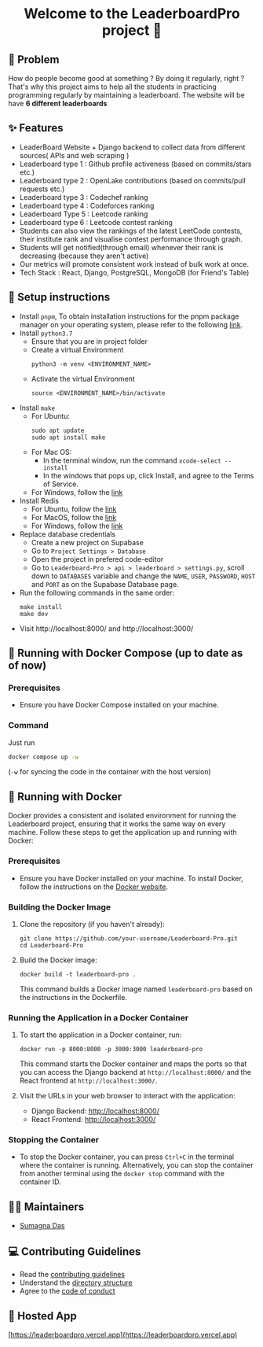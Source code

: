 <h1 align="center">Welcome to the LeaderboardPro project 👋</h1>

## 🤔 Problem

How do people become good at something ? By doing it regularly, right ? That's why this project aims to help all the students in practicing programming regularly by maintaining a leaderboard. The website will be have **6 different leaderboards**

## ✨ Features

- LeaderBoard Website + Django backend to collect data from different sources( APIs and web scraping )
- Leaderboard type 1 : Github profile activeness (based on commits/stars etc.)
- Leaderboard type 2 : OpenLake contributions (based on commits/pull requests etc.)
- Leaderboard type 3 : Codechef ranking
- Leaderboard type 4 : Codeforces ranking
- Leaderboard Type 5 : Leetcode ranking
- Leaderboard type 6 : Leetcode contest ranking
- Students can also view the rankings of the latest LeetCode contests, their institute rank and visualise contest performance through graph.
- Students will get notified(through email) whenever their rank is decreasing (because they aren't active)
- Our metrics will promote consistent work instead of bulk work at once.
- Tech Stack : React, Django, PostgreSQL, MongoDB (for Friend's Table)

## 📝 Setup instructions

- Install `pnpm`, To obtain installation instructions for the pnpm package manager on your operating system, please refer to the following [link](https://pnpm.io/installation).
- Install `python3.7`
  - Ensure that you are in project folder
  - Create a virtual Environment
    ```
    python3 -m venv <ENVIRONMENT_NAME>
    ```
  - Activate the virtual Environment
    ```
    source <ENVIRONMENT_NAME>/bin/activate
    ```
- Install `make`
  - For Ubuntu:
    ```
    sudo apt update
    sudo apt install make
    ```
  - For Mac OS:
    - In the terminal window, run the command `xcode-select --install`
    - In the windows that pops up, click Install, and agree to the Terms of Service.
  - For Windows, follow the [link](https://linuxhint.com/install-use-make-windows/)
- Install Redis
  - For Ubuntu, follow the [link](https://redis.io/docs/install/install-redis/install-redis-on-linux/)
  - For MacOS, follow the [link](https://redis.io/docs/install/install-redis/install-redis-on-mac-os/)
  - For Windows, follow the [link](https://redis.io/docs/install/install-redis/install-redis-on-windows/)
- Replace database credentials
  - Create a new project on Supabase
  - Go to `Project Settings > Database`
  - Open the project in prefered code-editor
  - Go to `Leaderboard-Pro > api > leaderboard > settings.py`, scroll down to `DATABASES` variable and change the `NAME`, `USER`, `PASSWORD`, `HOST` and `PORT` as on the Supabase Database page.
- Run the following commands in the same order:
  ```
  make install
  make dev
  ```
- Visit http://localhost:8000/ and http://localhost:3000/

## 🐳 Running with Docker Compose (up to date as of now)

### Prerequisites

- Ensure you have Docker Compose installed on your machine.

### Command

Just run

```bash
docker compose up -w
```

(`-w` for syncing the code in the container with the host version)

## 🐳 Running with Docker

Docker provides a consistent and isolated environment for running the Leaderboard project, ensuring that it works the same way on every machine. Follow these steps to get the application up and running with Docker:

### Prerequisites

- Ensure you have Docker installed on your machine. To install Docker, follow the instructions on the [Docker website](https://docs.docker.com/get-docker/).

### Building the Docker Image

1. Clone the repository (if you haven't already):

   ```
   git clone https://github.com/your-username/Leaderboard-Pro.git
   cd Leaderboard-Pro
   ```

2. Build the Docker image:

   ```
   docker build -t leaderboard-pro .
   ```

   This command builds a Docker image named `leaderboard-pro` based on the instructions in the Dockerfile.

### Running the Application in a Docker Container

1. To start the application in a Docker container, run:

   ```
   docker run -p 8000:8000 -p 3000:3000 leaderboard-pro
   ```

   This command starts the Docker container and maps the ports so that you can access the Django backend at `http://localhost:8000/` and the React frontend at `http://localhost:3000/`.

2. Visit the URLs in your web browser to interact with the application:
   - Django Backend: [http://localhost:8000/](http://localhost:8000/)
   - React Frontend: [http://localhost:3000/](http://localhost:3000/)

### Stopping the Container

- To stop the Docker container, you can press `Ctrl+C` in the terminal where the container is running. Alternatively, you can stop the container from another terminal using the `docker stop` command with the container ID.

## 🧑‍💻 Maintainers

- [Sumagna Das](https://github.com/sumagnadas)

## 💻 Contributing Guidelines

- Read the [contributing guidelines](https://github.com/OpenLake/Leaderboard-Pro/blob/main/.github/CONTRIBUTING.md)
- Understand the [directory structure](https://github.com/OpenLake/Leaderboard-Pro/blob/main/.github/DIRECTORY.md)
- Agree to the [code of conduct](https://github.com/OpenLake/Leaderboard-Pro/blob/main/.github/CODE_OF_CONDUCT.md)

## 👀 Hosted App

[https://leaderboardpro.vercel.app](https://leaderboardpro.vercel.app)
